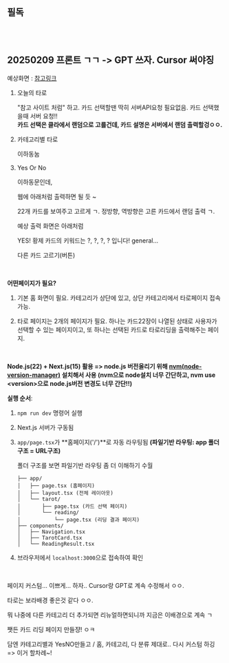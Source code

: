 ## 필독



<br><br>







## 20250209 프론트 ㄱㄱ -> GPT 쓰자. Cursor 써야징

예상화면 : [참고링크](https://www.horoscope.com/us/tarot/tarot-daily-love.aspx)

1. 오늘의 타로

   "참고 사이트 처럼" 하고. 카드 선택할땐 딱히 서버API요청 필요없음. 카드 선택했을때 서버 요청!!  
   **카드 선택은 클라에서 랜덤으로 고를건데, 카드 설명은 서버에서 랜덤 출력할겅ㅇㅇ.**

2. 카테고리별 타로

   이하동눔

3. Yes Or No 

   이하동문인데,

   웹에 아래처럼 출력하면 될 듯 ~

   22개 카드를 보여주고 고르게 ㄱ. 정방향, 역방향은 고른 카드에서 랜덤 출력 ㄱ.

   예상 출력 화면은 아래처럼

   YES!
   황제 카드의 키워드는 ?, ?, ?, ? 입니다!
   general...

   다른 카드 고르기(버튼)

<br>

**어떤페이지가 필요?**

1. 기본 홈 화면이 필요. 카테고리가 상단에 있고, 상단 카테고리에서 타로페이지 접속가능.

2. 타로 페이지는 2개의 페이지가 필요. 하나는 카드22장이 나열된 상태로 사용자가 선택할 수 있는 페이지이고, 또 하나는 선택된 카드로 타로리딩을 출력해주는 페이지.

<br>

**Node.js(22) + Next.js(15) 활용 => node.js 버전올리기 위해 [nvm(node-version-manager)](https://github.com/coreybutler/nvm-windows/releases) 설치해서 사용 (nvm으로 node설치 너무 간단하고, nvm use \<version>으로 node.js버전 변경도 너무 간단!!)**

**실행 순서**:

1. `npm run dev` 명령어 실행

2. Next.js 서버가 구동됨

3. `app/page.tsx`가 **홈페이지('/')**로 자동 라우팅됨 **(파일기반 라우팅: app 폴더구조 = URL구조)**

   폴더 구조를 보면 파일기반 라우팅 좀 더 이해하기 수월

   ```text
   ├── app/
   │   ├── page.tsx (홈페이지)
   │   ├── layout.tsx (전체 레이아웃)
   │   └── tarot/
   │       ├── page.tsx (카드 선택 페이지)
   │       └── reading/
   │           └── page.tsx (리딩 결과 페이지)
   ├── components/
   │   ├── Navigation.tsx
   │   ├── TarotCard.tsx
   │   └── ReadingResult.tsx
   ```
   
4. 브라우저에서 `localhost:3000`으로 접속하여 확인

<br>

페이지 커스텀... 이쁘게... 하자.. Cursor랑 GPT로 계속 수정해서 ㅇㅇ.

타로는 보라배경 좋은것 같다 ㅇㅇ.

뭐 나중에 다른 카테고리 더 추가되면 리뉴얼하면되니까 지금은 이배경으로 계속 ㄱ

쨋든 카드 리딩 페이지 만들쟝! ㅇㅋ

담엔 카테고리별과 YesNO만들고 / 홈, 카테고리, 다 분류 제대로.. 다시 커스텀 하깅 => 이거 할차례~!
